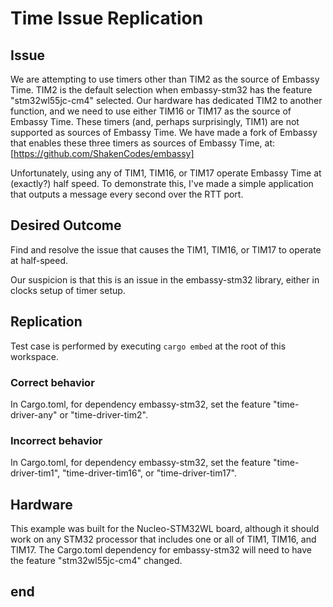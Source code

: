 # Time Issue Replication

## Issue

We are attempting to use timers other than TIM2 as the source of Embassy Time. TIM2 is the default selection when embassy-stm32 has the feature "stm32wl55jc-cm4" selected. Our hardware has dedicated TIM2 to another function, and we need to use either TIM16 or TIM17 as the source of Embassy Time. These timers (and, perhaps surprisingly, TIM1) are not supported as sources of Embassy Time. We have made a fork of Embassy that enables these three timers as sources of Embassy Time, at: [https://github.com/ShakenCodes/embassy]

Unfortunately, using any of TIM1, TIM16, or TIM17 operate Embassy Time at (exactly?) half speed. To demonstrate this, I've made a simple application that outputs a message every second over the RTT port.

## Desired Outcome

Find and resolve the issue that causes the TIM1, TIM16, or TIM17 to operate at half-speed.

Our suspicion is that this is an issue in the embassy-stm32 library, either in clocks setup of timer setup.

## Replication

Test case is performed by executing ```cargo embed``` at the root of this workspace.

### Correct behavior

In Cargo.toml, for dependency embassy-stm32, set the feature "time-driver-any" or "time-driver-tim2".

### Incorrect behavior

In Cargo.toml, for dependency embassy-stm32, set the feature "time-driver-tim1", "time-driver-tim16", or "time-driver-tim17".

## Hardware

This example was built for the Nucleo-STM32WL board, although it should work on any STM32 processor that includes one or all of TIM1, TIM16, and TIM17. The Cargo.toml dependency for embassy-stm32 will need to have the feature "stm32wl55jc-cm4" changed.

## end
